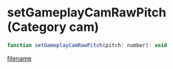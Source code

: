 # setGameplayCamRawPitch (Category cam)

```js
function setGameplayCamRawPitch(pitch: number): void
```

[filename](setGameplayCamRawPitch_m.md ':include')